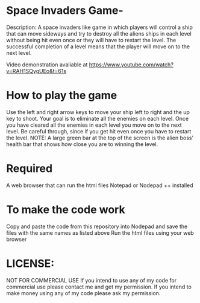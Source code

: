 # Space Invaders Game-

Description: A space invaders like game in which players will control a ship that can move sideways and try to destroy all the aliens ships in each level without being hit even once or they will have to restart the level. The successful completion of a level means that the player will move on to the next level.

Video demonstration avaliable at https://www.youtube.com/watch?v=RAH1SQygUEo&t=61s

# How to play the game 
Use the left and right arrow keys to move your ship left to right and the up key to shoot.
Your goal is to eliminate all the enemies on each level. 
Once you have cleared all the enemies in each level you move on to the next level.
Be careful through, since if you get hit even once you have to restart the level.
NOTE: A large green bar at the top of the screen is the alien boss' health bar that shows how close you are to winning the level.

# Required 
A web browser that can run the html files 
Notepad or Nodepad ++ installed

# To make the code work
Copy and paste the code from this repository into Nodepad and save the files with the same names as listed above
Run the html files using your web browser

# LICENSE:

NOT FOR COMMERCIAL USE If you intend to use any of my code for commercial use please contact me and get my permission. If you intend to make money using any of my code please ask my permission.

